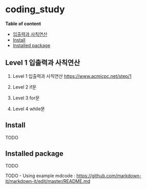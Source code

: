 # coding_study

__Table of content__

- [입출력과 사칙연산](#입출력과-사칙연산)
- [Install](#install)
- [Installed package](#installed-package)

## Level 1 입출력과 사칙연산
1. Level 1 입출력과 사칙연산
https://www.acmicpc.net/step/1

2. Level 2 if문

3. Level 3 for문

4. Level 4 while문

## Install

TODO

## Installed package

TODO

TODO - Using example mdcode : https://github.com/markdown-it/markdown-it/edit/master/README.md
